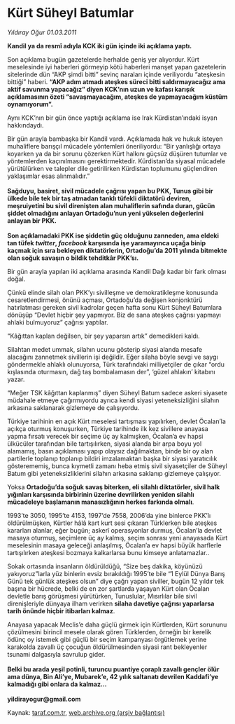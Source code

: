 # Kürt Süheyl Batumlar

*Yıldıray Oğur 01.03.2011*

<div class="yazi"><p><b>Kandil ya da resmî adıyla KCK iki gün içinde iki açıklama yaptı. </b></p>
<p>Son açıklama bugün gazetelerde herhalde geniş yer alıyordur. Kürt meselesinde iyi haberleri görmeyip kötü haberleri manşet yapan gazetelerin sitelerinde dün “AKP şimdi bitti” sevinç naraları içinde veriliyordu “ateşkesin bittiği” haberi. <b>“AKP adım atmadı ateşkes süreci bitti saldırmayacağız ama aktif savunma yapacağız” diyen KCK’nın uzun ve kafası karışık açıklamasının özeti “savaşmayacağım, ateşkes de yapmayacağım küstüm oynamıyorum”.</b></p>
<p>Aynı KCK’nın bir gün önce yaptığı açıklama ise Irak Kürdistan’ındaki isyan hakkındaydı. </p>
<p>Bir gün arayla bambaşka bir Kandil vardı. Açıklamada hak ve hukuk isteyen muhaliflere barışçıl mücadele yöntemleri öneriliyordu: “Bir yanlışlığı ortaya koyarken ya da bir sorunu çözerken Kürt halkını güçsüz düşüren tutumlar ve yöntemlerden kaçınılmasını gerektirmektedir. Kürdistan’da siyasal mücadele yürütülürken ve talepler dile getirilirken Kürdistan toplumunu güçlendiren yaklaşımlar esas alınmalıdır.”<br/><br/><b>Sağduyu, basiret, sivil mücadele çağrısı yapan bu PKK, Tunus gibi bir ülkede bile tek bir taş atmadan tanklı tüfekli diktatörü deviren, meşruiyetini bu sivil direnişten alan muhaliflerin safında duran, gücün şiddet olmadığını anlayan Ortadoğu’nun yeni yükselen değerlerini anlayan bir PKK. <br/><br/></b><b>Son açıklamadaki PKK ise şiddetin güç olduğunu zanneden, ama eldeki tan tüfek <i>twitter</i>, <i>facebook</i> karşısında işe yaramayınca uçağa binip kaçmak için sıra bekleyen diktatörlerin, Ortadoğu’da 2011 yılında bitmekte olan soğuk savaşın o bildik tehditkâr PKK’sı.</b></p>
<p>Bir gün arayla yapılan iki açıklama arasında Kandil Dağı kadar bir fark olması doğal. </p>
<p>Çünkü elinde silah olan PKK’yı sivilleşme ve demokratikleşme konusunda cesaretlendirmesi, önünü açması, Ortadoğu’da değişen konjonktürü hatırlatması gereken sivil kadrolar geçen hafta sonu Kürt Süheyl Batumlara dönüşüp “Devlet hiçbir şey yapmıyor. Biz de sana ateşkes çağrısı yapmayı ahlaki bulmuyoruz” çağrısı yaptılar.</p>
<p>“Kâğıttan kaplan değilsen, bir şey yaparsın artık” demedikleri kaldı. </p>
<p>Silahtan medet ummak, silahın ucunu gösterip siyasi alanda mesafe alacağını zannetmek sivillerin işi değildir. Eğer silaha böyle sevgi ve saygı göndermekle ahlaklı olunuyorsa, Türk tarafındaki milliyetçiler de çıkar “ordu kışlasında oturmasın, dağ taş bombalamasın der”, ‘güzel ahlakın’ kitabını yazar. </p>
<p>“Meğer TSK kâğıttan kaplanmış” diyen Süheyl Batum sadece askeri siyasete müdahale etmeye çağırmıyordu ayrıca kendi siyasi yeteneksizliğini silahın arkasına saklanarak gizlemeye de çalışıyordu.</p>
<p>Türkiye tarihinin en açık Kürt meselesi tartışması yapılırken, devlet Öcalan’la açıkça oturmuş konuşurken, Türkiye tarihinde ilk kez sivillere anayasa yapma fırsatı verecek bir seçime üç ay kalmışken, Öcalan’a ev hapsi ülkücüler tarafından bile tartışılırken, siyasi alanda bir arpa boyu yol alamamış, basın açıklaması yapıp olaysız dağılmaktan, binde bir oy alan partilerle toplanıp toplanıp bildiri imzalamaktan başka bir siyasi yaratıcılık gösterememiş, bunca kıymetli zamanı heba etmiş sivil siyasetçiler de Süheyl Batum gibi yeteneksizliklerini silahın arkasına saklanıp gizlemeye çalışıyor.</p>
<p>Yoksa <b>Ortadoğu’da soğuk savaş biterken, eli silahlı diktatörler, sivil halk yığınları karşısında birbirinin üzerine devrilirken yeniden silahlı mücadeleye başlamanın manasızlığının herkes farkında olmalı</b>.</p>
<p>1993’te 3050, 1995’te 4153, 1997’de 7558, 2006’da yine binlerce PKK’lı öldürülmüşken, Kürtler hâlâ kart kurt sesi çıkaran Türklerken bile ateşkes kararları alanlar, eğer bugün; askerî operasyonlar durmuş, Öcalan’la devlet masaya oturmuş, seçimlere üç ay kalmış, seçim sonrası yeni anayasada Kürt meselesinin masaya geleceği anlaşılmış, Öcalan’a ev hapsi büyük harflerle tartışılırken ateşkesi bozmaya kalkarlarsa bunu kimseye anlatamazlar.. </p>
<p>Sokak ortasında insanların öldürüldüğü, “Size beş dakika, köyünüzü yakıyoruz”larla yüz binlerin evsiz bırakıldığı 1995’te bile “1 Eylül Dünya Barış Günü tek günlük ateşkes olsun” diye çağrı yapan siviller, bugün 12 yıldır tek başına bir hücrede, belki de en zor şartlarda yaşayan Kürt olan Öcalan devletle barış görüşmesi yürütürken, Tunuslular, Mısırlılar bile sivil direnişleriyle dünyaya ilham verirken <b>silaha davetiye çağrısı yaparlarsa tarih önünde hiçbir itibarları kalmaz</b>.</p>
<p>Anayasa yapacak Meclis’e daha güçlü girmek için Kürtlerden, Kürt sorununu çözülmesini birincil mesele olarak gören Türklerden, örneğin bir kerelik ödünç oy istemek gibi güçlü bir seçim kampanyası örgütlemek yerine karakolda zavallı üç çocuğun öldürülmesinden siyasi rant bekleyenler tsunami dalgasıyla savrulup gider.<br/><br/><b>Belki bu arada yeşil potinli, turuncu puantiye çoraplı zavallı gençler ölür ama dünya, Bin Ali’ye, Mubarek’e, 42 yılık saltanatı devrilen Kaddafi’ye kalmadığı gibi onlara da kalmaz...<br/><br/></b><b>yildirayogur@gmail.com</b></p>
</div>

Kaynak: [taraf.com.tr](http://www.taraf.com.tr/yildiray-ogur/makale-kurt-suheyl-batumlar.htm), [web.archive.org (arşiv bağlantısı)](http://web.archive.org/web/20130709180453/http://www.taraf.com.tr/yildiray-ogur/makale-kurt-suheyl-batumlar.htm)
